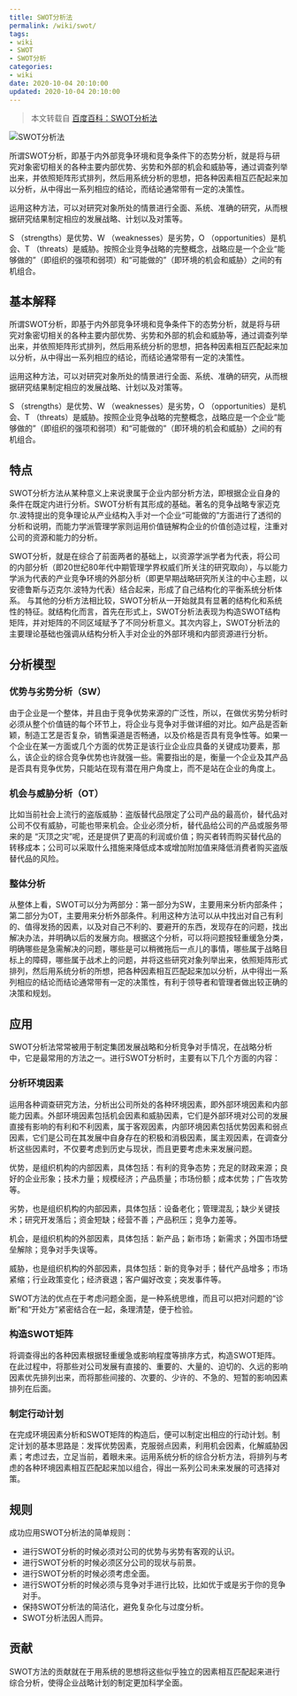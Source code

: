 ```yaml
---
title: SWOT分析法
permalink: /wiki/swot/
tags:
- wiki
- SWOT
- SWOT分析
categories:
- wiki
date: 2020-10-04 20:10:00
updated: 2020-10-04 20:10:00
---
```


> 本文转载自 [百度百科：SWOT分析法](https://baike.baidu.com/item/SWOT%E5%88%86%E6%9E%90%E6%B3%95/150223)

![SWOT分析法](https://up-img.yonghong.tech/pic/2020/10/04-20-34-rdK27d-fpdd02.jpg)

所谓SWOT分析，即基于内外部竞争环境和竞争条件下的态势分析，就是将与研究对象密切相关的各种主要内部优势、劣势和外部的机会和威胁等，通过调查列举出来，并依照矩阵形式排列，然后用系统分析的思想，把各种因素相互匹配起来加以分析，从中得出一系列相应的结论，而结论通常带有一定的决策性。

运用这种方法，可以对研究对象所处的情景进行全面、系统、准确的研究，从而根据研究结果制定相应的发展战略、计划以及对策等。

S （strengths）是优势、W （weaknesses）是劣势，O （opportunities）是机会、T （threats）是威胁。按照企业竞争战略的完整概念，战略应是一个企业“能够做的”（即组织的强项和弱项）和“可能做的”（即环境的机会和威胁）之间的有机组合。

<!-- more -->

## 基本解释

所谓SWOT分析，即基于内外部竞争环境和竞争条件下的态势分析，就是将与研究对象密切相关的各种主要内部优势、劣势和外部的机会和威胁等，通过调查列举出来，并依照矩阵形式排列，然后用系统分析的思想，把各种因素相互匹配起来加以分析，从中得出一系列相应的结论，而结论通常带有一定的决策性。

运用这种方法，可以对研究对象所处的情景进行全面、系统、准确的研究，从而根据研究结果制定相应的发展战略、计划以及对策等。

S （strengths）是优势、W （weaknesses）是劣势，O （opportunities）是机会、T （threats）是威胁。按照企业竞争战略的完整概念，战略应是一个企业“能够做的”（即组织的强项和弱项）和“可能做的”（即环境的机会和威胁）之间的有机组合。

## 特点

SWOT分析方法从某种意义上来说隶属于企业内部分析方法，即根据企业自身的条件在既定内进行分析。SWOT分析有其形成的基础。著名的竞争战略专家迈克尔.波特提出的竞争理论从产业结构入手对一个企业“可能做的”方面进行了透彻的分析和说明，而能力学派管理学家则运用价值链解构企业的价值创造过程，注重对公司的资源和能力的分析。

SWOT分析，就是在综合了前面两者的基础上，以资源学派学者为代表，将公司的内部分析（即20世纪80年代中期管理学界权威们所关注的研究取向），与以能力学派为代表的产业竞争环境的外部分析（即更早期战略研究所关注的中心主题，以安德鲁斯与迈克尔.波特为代表）结合起来，形成了自己结构化的平衡系统分析体系。 与其他的分析方法相比较，SWOT分析从一开始就具有显著的结构化和系统性的特征。就结构化而言，首先在形式上，SWOT分析法表现为构造SWOT结构矩阵，并对矩阵的不同区域赋予了不同分析意义。其次内容上，SWOT分析法的主要理论基础也强调从结构分析入手对企业的外部环境和内部资源进行分析。

## 分析模型

### 优势与劣势分析（SW）

由于企业是一个整体，并且由于竞争优势来源的广泛性，所以，在做优劣势分析时必须从整个价值链的每个环节上，将企业与竞争对手做详细的对比。如产品是否新颖，制造工艺是否复杂，销售渠道是否畅通，以及价格是否具有竞争性等。如果一个企业在某一方面或几个方面的优势正是该行业企业应具备的关键成功要素，那么，该企业的综合竞争优势也许就强一些。需要指出的是，衡量一个企业及其产品是否具有竞争优势，只能站在现有潜在用户角度上，而不是站在企业的角度上。

### 机会与威胁分析（OT）

比如当前社会上流行的盗版威胁：盗版替代品限定了公司产品的最高价，替代品对公司不仅有威胁，可能也带来机会。企业必须分析，替代品给公司的产品或服务带来的是 “灭顶之灾”呢，还是提供了更高的利润或价值；购买者转而购买替代品的转移成本；公司可以采取什么措施来降低成本或增加附加值来降低消费者购买盗版替代品的风险。

### 整体分析

从整体上看，SWOT可以分为两部分：第一部分为SW，主要用来分析内部条件；第二部分为OT，主要用来分析外部条件。利用这种方法可以从中找出对自己有利的、值得发扬的因素，以及对自己不利的、要避开的东西，发现存在的问题，找出解决办法，并明确以后的发展方向。根据这个分析，可以将问题按轻重缓急分类，明确哪些是急需解决的问题，哪些是可以稍微拖后一点儿的事情，哪些属于战略目标上的障碍，哪些属于战术上的问题，并将这些研究对象列举出来，依照矩阵形式排列，然后用系统分析的所想，把各种因素相互匹配起来加以分析，从中得出一系列相应的结论而结论通常带有一定的决策性，有利于领导者和管理者做出较正确的决策和规划。

## 应用

SWOT分析法常常被用于制定集团发展战略和分析竞争对手情况，在战略分析中，它是最常用的方法之一。进行SWOT分析时，主要有以下几个方面的内容：

### 分析环境因素

运用各种调查研究方法，分析出公司所处的各种环境因素，即外部环境因素和内部能力因素。外部环境因素包括机会因素和威胁因素，它们是外部环境对公司的发展直接有影响的有利和不利因素，属于客观因素，内部环境因素包括优势因素和弱点因素，它们是公司在其发展中自身存在的积极和消极因素，属主观因素，在调查分析这些因素时，不仅要考虑到历史与现状，而且更要考虑未来发展问题。

优势，是组织机构的内部因素，具体包括：有利的竞争态势；充足的财政来源；良好的企业形象；技术力量；规模经济；产品质量；市场份额；成本优势；广告攻势等。

劣势，也是组织机构的内部因素，具体包括：设备老化；管理混乱；缺少关键技术；研究开发落后；资金短缺；经营不善；产品积压；竞争力差等。

机会，是组织机构的外部因素，具体包括：新产品；新市场；新需求；外国市场壁垒解除；竞争对手失误等。

威胁，也是组织机构的外部因素，具体包括：新的竞争对手；替代产品增多；市场紧缩；行业政策变化；经济衰退；客户偏好改变；突发事件等。

SWOT方法的优点在于考虑问题全面，是一种系统思维，而且可以把对问题的“诊断”和“开处方”紧密结合在一起，条理清楚，便于检验。

### 构造SWOT矩阵

将调查得出的各种因素根据轻重缓急或影响程度等排序方式，构造SWOT矩阵。在此过程中，将那些对公司发展有直接的、重要的、大量的、迫切的、久远的影响因素优先排列出来，而将那些间接的、次要的、少许的、不急的、短暂的影响因素排列在后面。

### 制定行动计划

在完成环境因素分析和SWOT矩阵的构造后，便可以制定出相应的行动计划。制定计划的基本思路是：发挥优势因素，克服弱点因素，利用机会因素，化解威胁因素；考虑过去，立足当前，着眼未来。运用系统分析的综合分析方法，将排列与考虑的各种环境因素相互匹配起来加以组合，得出一系列公司未来发展的可选择对策。

## 规则

成功应用SWOT分析法的简单规则：
- 进行SWOT分析的时候必须对公司的优势与劣势有客观的认识。
- 进行SWOT分析的时候必须区分公司的现状与前景。
- 进行SWOT分析的时候必须考虑全面。
- 进行SWOT分析的时候必须与竞争对手进行比较，比如优于或是劣于你的竞争对手。
- 保持SWOT分析法的简洁化，避免复杂化与过度分析。
- SWOT分析法因人而异。

## 贡献

SWOT方法的贡献就在于用系统的思想将这些似乎独立的因素相互匹配起来进行综合分析，使得企业战略计划的制定更加科学全面。




